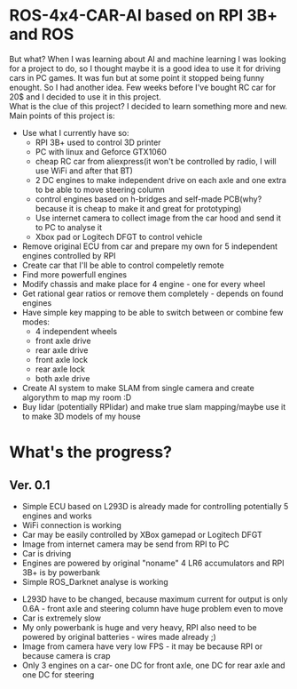 # ROS-4x4-CAR-AI based on RPI 3B+ and ROS
But what? When I was learning about AI and machine learning I was looking for a project to do, so I thought maybe it is a good idea to use it for driving cars in PC games. It was fun but at some point it stopped being funny enought. So I had another idea. Few weeks before I've bought RC car for 20$ and I decided to use it in this project.<br/>
What is the clue of this project? I decided to learn something more and new. Main points of this project is:<br>
* Use what I currently have so:
	* RPI 3B+ used to control 3D printer
	* PC with linux and Geforce GTX1060
	* cheap RC car from aliexpress(it won't be controlled by radio, I will use WiFi and after that BT)
	* 2 DC engines to make independent drive on each axle and one extra to be able to move steering column
	* control engines based on h-bridges and self-made PCB(why? because it is cheap to make it and great for prototyping)
	* Use internet camera to collect image from the car hood and send it to PC to analyse it
	* Xbox pad or Logitech DFGT to control vehicle
* Remove original ECU from car and prepare my own for 5 independent engines controlled by RPI
* Create car that I'll be able to control compeletly remote
* Find more powerfull engines 
* Modify chassis and make place for 4 engine - one for every wheel
* Get rational gear ratios or remove them completely - depends on found engines
* Have simple key mapping to be able to switch between or combine few modes:
	* 4 independent wheels
	* front axle drive 
	* rear axle drive 
	* front axle lock
	* rear axle lock
	* both axle drive
* Create AI system to make SLAM from single camera and create algorythm to map my room :D
* Buy lidar (potentially RPlidar) and make true slam mapping/maybe use it to make 3D models of my house

# What's the progress?
## Ver. 0.1
+ Simple ECU based on L293D is already made for controlling potentially 5 engines and works 
+ WiFi connection is working
+ Car may be easily controlled by XBox gamepad or Logitech DFGT
+ Image from internet camera may be send from RPI to PC
+ Car is driving
+ Engines are powered by original "noname" 4 LR6 accumulators and RPI 3B+ is by powerbank
+ Simple ROS_Darknet analyse is working
- L293D have to be changed, because maximum current for output is only 0.6A - front axle and steering column have huge problem even to move
- Car is extremely slow 
- My only powerbank is huge and very heavy, RPI also need to be powered by original batteries - wires made already ;)
- Image from camera have very low FPS - it may be because RPI or because camera is crap 
- Only 3 engines on a car- one DC for front axle, one DC for rear axle and one DC for steering

